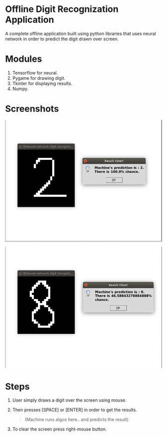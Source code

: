 # Offline Digit Recognization Application

A complete offline application built using python libraries that uses neural network in order to predict the digit drawn over screen.

# Modules

1.  Tensorflow for neural.
2.  Pygame for drawing digit.
3.  Tkinter for displaying results.
4.  Numpy.

# Screenshots
  
  ![](Screenshots/Screenshot5.png)
  
  
  ![](Screenshots/Screenshot4.png) 
  
# Steps

  1. User simply draws a digit over the screen using mouse.

  2. Then presses [SPACE] or [ENTER] in order to get the results.
  
        > (Machine runs algos here.. and predicts the result)
  
  3. To clear the screen press right-mouse button.
